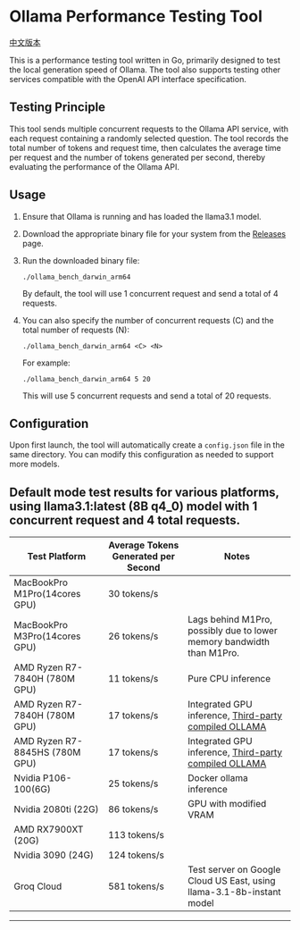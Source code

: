 # Ollama Performance Testing Tool
[中文版本](https://github.com/SECSpell/Ollama_bench/blob/main/README_zh.md)

This is a performance testing tool written in Go, primarily designed to test the local generation speed of Ollama. The tool also supports testing other services compatible with the OpenAI API interface specification.

## Testing Principle

This tool sends multiple concurrent requests to the Ollama API service, with each request containing a randomly selected question. The tool records the total number of tokens and request time, then calculates the average time per request and the number of tokens generated per second, thereby evaluating the performance of the Ollama API.

## Usage

1. Ensure that Ollama is running and has loaded the llama3.1 model.

2. Download the appropriate binary file for your system from the [Releases](https://github.com/SECSpell/Ollama_bench/releases) page.

3. Run the downloaded binary file:

   ```
   ./ollama_bench_darwin_arm64
   ```

   By default, the tool will use 1 concurrent request and send a total of 4 requests.

4. You can also specify the number of concurrent requests (C) and the total number of requests (N):

   ```
   ./ollama_bench_darwin_arm64 <C> <N>
   ```

   For example:
   ```
   ./ollama_bench_darwin_arm64 5 20
   ```
   This will use 5 concurrent requests and send a total of 20 requests.

## Configuration

Upon first launch, the tool will automatically create a `config.json` file in the same directory. You can modify this configuration as needed to support more models.

## Default mode test results for various platforms, using llama3.1:latest (8B q4_0) model with 1 concurrent request and 4 total requests.
| Test Platform | Average Tokens Generated per Second | Notes |
| --- | --- | --- |
| MacBookPro M1Pro(14cores GPU) | 30 tokens/s |  |
| MacBookPro M3Pro(14cores GPU) | 26 tokens/s | Lags behind M1Pro, possibly due to lower memory bandwidth than M1Pro. |
| AMD Ryzen R7-7840H (780M GPU) | 11 tokens/s | Pure CPU inference |
| AMD Ryzen R7-7840H (780M GPU) | 17 tokens/s | Integrated GPU inference, [Third-party compiled OLLAMA](https://github.com/likelovewant/ollama-for-amd) |
| AMD Ryzen R7-8845HS (780M GPU) | 17 tokens/s | Integrated GPU inference, [Third-party compiled OLLAMA](https://github.com/likelovewant/ollama-for-amd) |
| Nvidia P106-100(6G) | 25 tokens/s | Docker ollama inference |
| Nvidia 2080ti (22G) | 86 tokens/s | GPU with modified VRAM |
| AMD RX7900XT (20G) | 113 tokens/s |  |
| Nvidia 3090 (24G) | 124 tokens/s |  |
| Groq Cloud | 581 tokens/s | Test server on Google Cloud US East, using llama-3.1-8b-instant model |
---